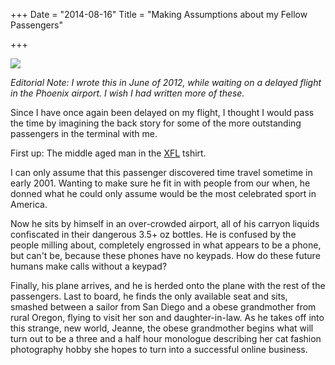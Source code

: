 +++
Date = "2014-08-16"
Title = "Making Assumptions about my Fellow Passengers"

+++

<img class="img-responsive" src="//drops.albush.com/XFL_Logo.svg">

_Editorial Note: I wrote this in June of 2012, while waiting on a delayed flight in the Phoenix airport. I wish I had written more of these._

Since I have once again been delayed on my flight, I thought I would pass the time by imagining the back story for some of the more outstanding passengers in the terminal with me.

First up: The middle aged man in the [XFL][1] tshirt.

   [1]: http://en.wikipedia.org/wiki/XFL

I can only assume that this passenger discovered time travel sometime in early 2001. Wanting to make sure he fit in with people from our when, he donned what he could only assume would be the most celebrated sport in America.

Now he sits by himself in an over-crowded airport, all of his carryon liquids confiscated in their dangerous 3.5+ oz bottles. He is confused by the people milling about, completely engrossed in what appears to be a phone, but can't be, because these phones have no keypads. How do these future humans make calls without a keypad?

Finally, his plane arrives, and he is herded onto the plane with the rest of the passengers. Last to board, he finds the only available seat and sits, smashed between a sailor from San Diego and a obese grandmother from rural Oregon, flying to visit her son and daughter-in-law. As he takes off into this strange, new world, Jeanne, the obese grandmother begins what will turn out to be a three and a half hour monologue describing her cat fashion photography hobby she hopes to turn into a successful online business.
